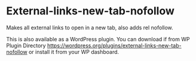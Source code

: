 # External-links-new-tab-nofollow

Makes all external links to open in a new tab, also adds rel nofollow.

This is also available as a WordPress plugin.
You can download if from WP Plugin Directory 
https://wordpress.org/plugins/external-links-new-tab-nofollow
or install it from your WP dashboard.
